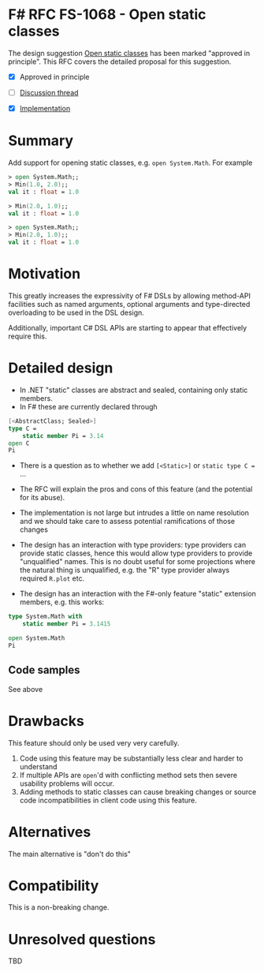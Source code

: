 # F# RFC FS-1068 - Open static classes

The design suggestion [Open static classes](https://github.com/fsharp/fslang-suggestions/issues/383) has been marked "approved in principle".
This RFC covers the detailed proposal for this suggestion.

* [x] Approved in principle
* [ ] [Discussion thread](https://github.com/fsharp/fslang-design/issues/352)
* [x] [Implementation](https://github.com/Microsoft/visualfsharp/pull/6309)


# Summary
[summary]: #summary

Add support for opening static classes, e.g. `open System.Math`. For example

```fsharp
> open System.Math;;
> Min(1.0, 2.0);;
val it : float = 1.0

> Min(2.0, 1.0);;
val it : float = 1.0

> open System.Math;;
> Min(2.0, 1.0);;
val it : float = 1.0
```


# Motivation
[motivation]: #motivation

This greatly increases the expressivity of F# DSLs by allowing method-API facilities such as named arguments, optional
arguments and type-directed overloading to be used in the DSL design.

Additionally, important C# DSL APIs are starting to appear that effectively require this.


# Detailed design
[design]: #detailed-design

*  In .NET "static" classes  are abstract and sealed, containing only static members.  
* In F# these are currently declared through
```fsharp
[<AbstractClass; Sealed>] 
type C =
    static member Pi = 3.14
open C
Pi
```
*  There is a question as to whether we add `[<Static>]` or `static type C = `... 

* The RFC will explain the pros and cons of this feature (and the potential for its abuse).

* The implementation is not large but intrudes a little on name resolution and we should take care to assess potential ramifications of those changes

* The design has an interaction with type providers: type providers can provide static classes, hence this would allow type providers to provide "unqualified" names.  This is no doubt useful for some projections where the natural thing is unqualified, e.g. the "R" type provider always required `R.plot` etc.

* The design has an interaction with the F#-only feature "static" extension members, e.g. this works:

```fsharp
type System.Math with 
    static member Pi = 3.1415

open System.Math
Pi
```


## Code samples

See above
# Drawbacks
[drawbacks]: #drawbacks

This feature should only be used very very carefully. 
1. Code using this feature may be substantially less clear and harder to understand
2. If multiple APIs are `open`'d with conflicting method sets then severe usability problems will occur.
3. Adding methods to static classes can cause breaking changes or source code incompatibilities in client code using this feature.

# Alternatives
[alternatives]: #alternatives

The main alternative is "don't do this"

# Compatibility
[compatibility]: #compatibility

This is a non-breaking change.

# Unresolved questions
[unresolved]: #unresolved-questions

TBD

